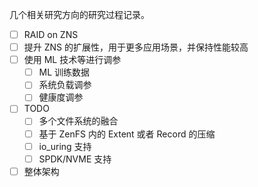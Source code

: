 几个相关研究方向的研究过程记录。

- [ ] RAID on ZNS
- [ ] 提升 ZNS 的扩展性，用于更多应用场景，并保持性能较高
- [ ] 使用 ML 技术等进行调参
  - [ ] ML 训练数据
  - [ ] 系统负载调参
  - [ ] 健康度调参
- [ ] TODO
  - [ ] 多个文件系统的融合
  - [ ] 基于 ZenFS 内的 Extent 或者 Record 的压缩
  - [ ] io_uring 支持
  - [ ] SPDK/NVME 支持
- [ ] 整体架构